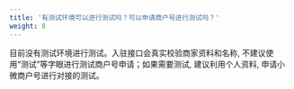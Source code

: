 ```yaml
---
title: '有测试环境可以进行测试吗？可以申请商户号进行测试吗？'
weight: 8
---
```


目前没有测试环境进行测试。入驻接口会真实校验商家资料和名称, 不建议使用“测试”等字眼进行测试商户号申请；如果需要测试, 建议利用个人资料, 申请小微商户号进行对接的测试。
